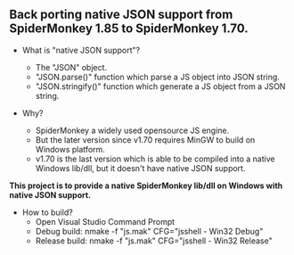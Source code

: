 Back porting native JSON support from SpiderMonkey 1.85 to SpiderMonkey 1.70.
-----------------------------------------------------------------------------

* What is "native JSON support"?
  - The "JSON" object.
  - "JSON.parse()" function which parse a JS object into JSON string.
  - "JSON.stringify()" function which generate a JS object from a JSON string.

* Why?
  - SpiderMonkey a widely used opensource JS engine. 
  - But the later version since v1.70 requires MinGW to build on Windows platform. 
  - v1.70 is the last version which is able to be compiled into a native Windows lib/dll, but it doesn't have native JSON support.

**This project is to provide a native SpiderMonkey lib/dll on Windows with native JSON support.**

* How to build?
  - Open Visual Studio Command Prompt
  - Debug build: nmake -f "js.mak" CFG="jsshell - Win32 Debug"
  - Release build: nmake -f "js.mak" CFG="jsshell - Win32 Release"
